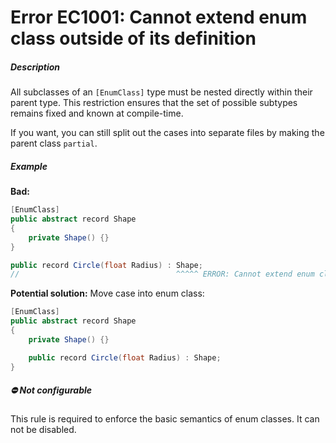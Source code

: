 # Error EC1001: Cannot extend enum class outside of its definition

##### Description
All subclasses of an `[EnumClass]` type must be nested directly within their parent type. This restriction ensures that the set of possible subtypes remains fixed and known at compile-time.

If you want, you can still split out the cases into separate files by making the parent class `partial`.

##### Example
**Bad:**

```cs
[EnumClass]
public abstract record Shape
{
    private Shape() {}
}

public record Circle(float Radius) : Shape;
//                                   ^^^^^ ERROR: Cannot extend enum class outside of its definition.
```

**Potential solution:** Move case into enum class:

```cs
[EnumClass]
public abstract record Shape
{
    private Shape() {}

    public record Circle(float Radius) : Shape;
}
```

##### ⛔ Not configurable
This rule is required to enforce the basic semantics of enum classes. It can not be disabled.